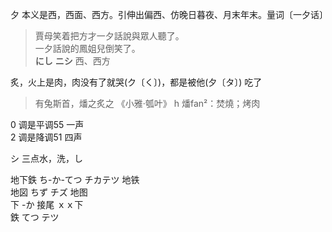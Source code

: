 
夕 本义是西，西面、西方。引伸出偏西、仿晚日暮夜、月末年末。量词〔一夕话〕  
> 賈母笑着把方才一夕話說與眾人聽了。   
一夕話說的鳳姐兒倒笑了。  
**にし** **ニシ**  西、西方  


炙，火上是肉，肉没有了就哭(ク〔く〕)，都是被他(夕〔タ〕)  吃了  
> 有兔斯首，燔之炙之 《小雅·瓠叶》 h
燔fan²：焚燒；烤肉  

0 调是平调55 一声  
2 调是降调51 四声  

シ 三点水，洗，し  

地下鉄 ち-か-てつ チカテツ 地铁  
地図 ちず チズ 地图  
下 -か 接尾 ｘｘ下  
鉄 てつ テツ   





 




